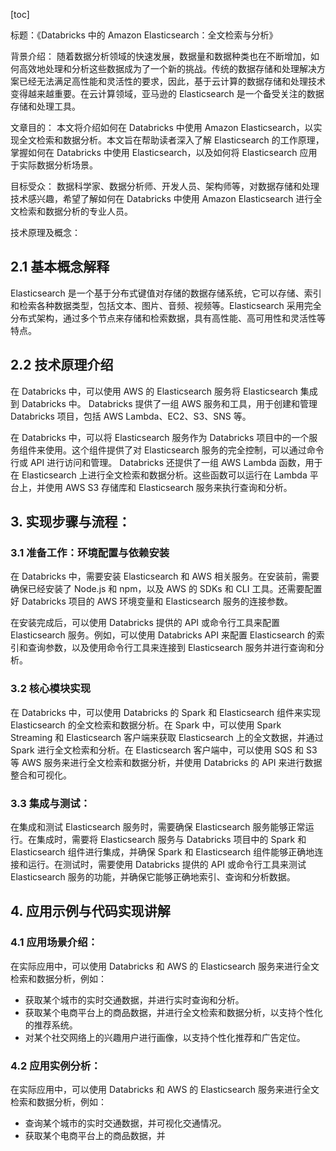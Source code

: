 
[toc]                    
                
                
标题：《Databricks 中的 Amazon Elasticsearch：全文检索与分析》

背景介绍：
随着数据分析领域的快速发展，数据量和数据种类也在不断增加，如何高效地处理和分析这些数据成为了一个新的挑战。传统的数据存储和处理解决方案已经无法满足高性能和灵活性的要求，因此，基于云计算的数据存储和处理技术变得越来越重要。在云计算领域，亚马逊的 Elasticsearch 是一个备受关注的数据存储和处理工具。

文章目的：
本文将介绍如何在 Databricks 中使用 Amazon Elasticsearch，以实现全文检索和数据分析。本文旨在帮助读者深入了解 Elasticsearch 的工作原理，掌握如何在 Databricks 中使用 Elasticsearch，以及如何将 Elasticsearch 应用于实际数据分析场景。

目标受众：
数据科学家、数据分析师、开发人员、架构师等，对数据存储和处理技术感兴趣，希望了解如何在 Databricks 中使用 Amazon Elasticsearch 进行全文检索和数据分析的专业人员。

技术原理及概念：

## 2.1 基本概念解释

Elasticsearch 是一个基于分布式键值对存储的数据存储系统，它可以存储、索引和检索各种数据类型，包括文本、图片、音频、视频等。Elasticsearch 采用完全分布式架构，通过多个节点来存储和检索数据，具有高性能、高可用性和灵活性等特点。

## 2.2 技术原理介绍

在 Databricks 中，可以使用 AWS 的 Elasticsearch 服务将 Elasticsearch 集成到 Databricks 中。 Databricks 提供了一组 AWS 服务和工具，用于创建和管理 Databricks 项目，包括 AWS Lambda、EC2、S3、SNS 等。

在 Databricks 中，可以将 Elasticsearch 服务作为 Databricks 项目中的一个服务组件来使用。这个组件提供了对 Elasticsearch 服务的完全控制，可以通过命令行或 API 进行访问和管理。 Databricks 还提供了一组 AWS Lambda 函数，用于在 Elasticsearch 上进行全文检索和数据分析。这些函数可以运行在 Lambda 平台上，并使用 AWS S3 存储库和 Elasticsearch 服务来执行查询和分析。

## 3. 实现步骤与流程：

### 3.1 准备工作：环境配置与依赖安装

在 Databricks 中，需要安装 Elasticsearch 和 AWS 相关服务。在安装前，需要确保已经安装了 Node.js 和 npm，以及 AWS 的 SDKs 和 CLI 工具。还需要配置好 Databricks 项目的 AWS 环境变量和 Elasticsearch 服务的连接参数。

在安装完成后，可以使用 Databricks 提供的 API 或命令行工具来配置 Elasticsearch 服务。例如，可以使用 Databricks API 来配置 Elasticsearch 的索引和查询参数，以及使用命令行工具来连接到 Elasticsearch 服务并进行查询和分析。

### 3.2 核心模块实现

在 Databricks 中，可以使用 Databricks 的 Spark 和 Elasticsearch 组件来实现 Elasticsearch 的全文检索和数据分析。在 Spark 中，可以使用 Spark Streaming 和 Elasticsearch 客户端来获取 Elasticsearch 上的全文数据，并通过 Spark 进行全文检索和分析。在 Elasticsearch 客户端中，可以使用 SQS 和 S3 等 AWS 服务来进行全文检索和数据分析，并使用 Databricks 的 API 来进行数据整合和可视化。

### 3.3 集成与测试：

在集成和测试 Elasticsearch 服务时，需要确保 Elasticsearch 服务能够正常运行。在集成时，需要将 Elasticsearch 服务与 Databricks 项目中的 Spark 和 Elasticsearch 组件进行集成，并确保 Spark 和 Elasticsearch 组件能够正确地连接和运行。在测试时，需要使用 Databricks 提供的 API 或命令行工具来测试 Elasticsearch 服务的功能，并确保它能够正确地索引、查询和分析数据。

## 4. 应用示例与代码实现讲解

### 4.1 应用场景介绍：

在实际应用中，可以使用 Databricks 和 AWS 的 Elasticsearch 服务来进行全文检索和数据分析，例如：

* 获取某个城市的实时交通数据，并进行实时查询和分析。
* 获取某个电商平台上的商品数据，并进行全文检索和数据分析，以支持个性化的推荐系统。
* 对某个社交网络上的兴趣用户进行画像，以支持个性化推荐和广告定位。

### 4.2 应用实例分析：

在实际应用中，可以使用 Databricks 和 AWS 的 Elasticsearch 服务来进行全文检索和数据分析，例如：

* 查询某个城市的实时交通数据，并可视化交通情况。
* 获取某个电商平台上的商品数据，并

